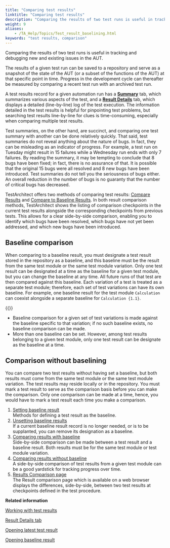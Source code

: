 ```yaml
--- 
title: "Comparing test results"
linktitle: "Comparing test results"
description: "Comparing the results of two test runs is useful in tracking and debugging new and existing issues in the AUT."
weight: 9
aliases: 
    - /TA_Help/Topics/Test_result_baselining.html
keywords: "test results, comparison"
---
```


Comparing the results of two test runs is useful in tracking and debugging new and existing issues in the AUT.

The results of a given test run can be saved to a repository and serve as a snapshot of the state of the AUT \(or a subset of the functions of the AUT\) at that specific point in time. Progress in the development cycle can thereafter be measured by comparing a recent test run with an archived test run.

A test results record for a given automation run has a [**Summary**](/user-guide/working-with-test-results/overview/summary-tab) tab, which summarizes various aspects of the test, and a [**Result Details**](/user-guide/working-with-test-results/overview/summary-tab) tab, which displays a detailed \(line-by-line\) log of the test execution. The information detailed in the test results is helpful for pinpointing test problems, but searching test results line-by-line for clues is time-consuming, especially when comparing multiple test results.

Test summaries, on the other hand, are succinct, and comparing one test summary with another can be done relatively quickly. That said, test summaries do not reveal anything about the nature of bugs. In fact, they can be misleading as an indicator of progress. For example, a test run on Tuesday might result in 15 failures while a Wednesday run ends with only 7 failures. By reading the summary, it may be tempting to conclude that 8 bugs have been fixed; in fact, there is no assurance of that. It is possible that the original 15 bugs were all resolved and 8 new bugs have been introduced. Test summaries do not tell you the seriousness of bugs either. An overall reduction in the number of bugs is no guaranty that the number of critical bugs has decreased.

TestArchitect offers two methods of comparing test results: [Compare Results](/user-guide/working-with-test-results/comparing-test-results/comparing-results-without-baseline) and [Compare to Baseline Results](/user-guide/working-with-test-results/comparing-test-results/comparing-results-with-baseline). In both result comparison methods, TestArchitect shows the listing of comparison checkpoints in the current test results alongside the corresponding checkpoints from previous tests. This allows for a clear side-by-side comparison, enabling you to identify which bugs have been resolved, which bugs have not yet been addressed, and which new bugs have been introduced.

## Baseline comparison

When comparing to a baseline result, you must designate a test result stored in the repository as a baseline, and this baseline must be the result from the same test module or the same test module variation. Only one test result can be designated at a time as the baseline for a given test module, but you can change the baseline at any time. All future runs of that test are then compared against this baseline. Each variation of a test is treated as a separate test module; therefore, each set of test variations can have its own baseline. For example, one baseline result for the test module `Calculation` can coexist alongside a separate baseline for `Calculation {1.1}`.

{{<note>}}

-   Baseline comparison for a given set of test variations is made against the baseline specific to that variation; if no such baseline exists, no baseline comparison can be made.
-   More than one baseline can be set. However, among test results belonging to a given test module, only one test result can be designate as the baseline at a time.

## Comparison without baselining

You can compare two test results without having set a baseline, but both results must come from the same test module or the same test module variation. The test results may reside locally or in the repository. You must mark a test result to serve as the comparison basis before you can make the comparison. Only one comparison can be made at a time, hence, you would have to mark a test result each time you make a comparison.

1.  [Setting baseline result](/user-guide/working-with-test-results/comparing-test-results/setting-baseline-result)  
Methods for defining a test result as the baseline.
2.  [Unsetting baseline results](/user-guide/working-with-test-results/comparing-test-results/unsetting-baseline-results)  
If a current baseline result record is no longer needed, or is to be supplanted, you can remove its designation as a baseline.
3.  [Comparing results with baseline](/user-guide/working-with-test-results/comparing-test-results/comparing-results-with-baseline)  
Side-by-side comparison can be made between a test result and a baseline result. Both results must be for the same test module or test module variation.
4.  [Comparing results without baseline](/user-guide/working-with-test-results/comparing-test-results/comparing-results-without-baseline)  
A side-by-side comparison of test results from a given test module can be a good yardstick for tracking progress over time.
5.  [Results Comparison page](/user-guide/working-with-test-results/comparing-test-results/results-comparison-page)  
The Result comparison page which is available on a web browser displays the differences, side-by-side, between two test results at checkpoints defined in the test procedure.




**Related information**  


[Working with test results](/user-guide/working-with-test-results/)

[Result Details tab](/user-guide/working-with-test-results/overview/result-details-tab)

[Opening latest test result](/user-guide/working-with-test-results/opening-latest-test-result)

[Opening baseline result](/user-guide/working-with-test-results/opening-baseline-result)

